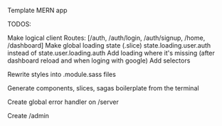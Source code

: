 Template MERN app

TODOS:

Make logical client Routes: [/auth, /auth/login, /auth/signup, /home, /dashboard]
Make global loading state (.slice) state.loading.user.auth instead of state.user.loading.auth
Add loading where it's missing (after dashboard reload and when loging with google)
Add selectors

Rewrite styles into .module.sass files

Generate components, slices, sagas boilerplate from the terminal

Create global error handler on /server

Create /admin


